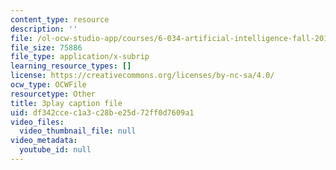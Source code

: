 ```yaml
---
content_type: resource
description: ''
file: /ol-ocw-studio-app/courses/6-034-artificial-intelligence-fall-2010/df342ccec1a3c28be25d72ff0d7609a1_JMrFgnqSS0w.srt
file_size: 75886
file_type: application/x-subrip
learning_resource_types: []
license: https://creativecommons.org/licenses/by-nc-sa/4.0/
ocw_type: OCWFile
resourcetype: Other
title: 3play caption file
uid: df342cce-c1a3-c28b-e25d-72ff0d7609a1
video_files:
  video_thumbnail_file: null
video_metadata:
  youtube_id: null
---
```

